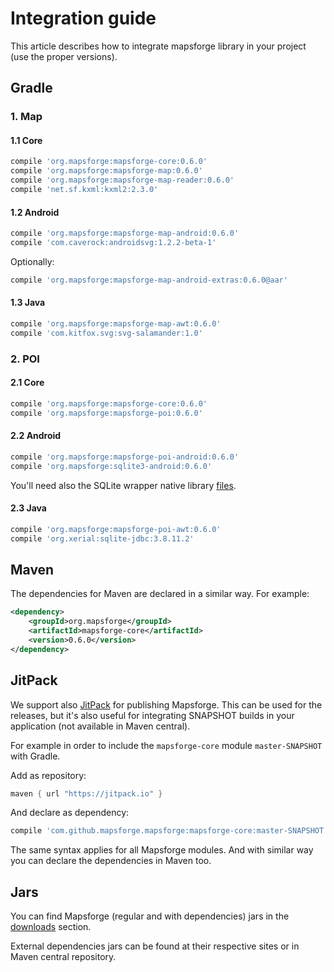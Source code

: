 # Integration guide

This article describes how to integrate mapsforge library in your project (use the proper versions).

## Gradle

### 1. Map

#### 1.1 Core
```groovy
compile 'org.mapsforge:mapsforge-core:0.6.0'
compile 'org.mapsforge:mapsforge-map:0.6.0'
compile 'org.mapsforge:mapsforge-map-reader:0.6.0'
compile 'net.sf.kxml:kxml2:2.3.0'
```

#### 1.2 Android
```groovy
compile 'org.mapsforge:mapsforge-map-android:0.6.0'
compile 'com.caverock:androidsvg:1.2.2-beta-1'
```

Optionally:
```groovy
compile 'org.mapsforge:mapsforge-map-android-extras:0.6.0@aar'
```

#### 1.3 Java
```groovy
compile 'org.mapsforge:mapsforge-map-awt:0.6.0'
compile 'com.kitfox.svg:svg-salamander:1.0'
```

### 2. POI

#### 2.1 Core
```groovy
compile 'org.mapsforge:mapsforge-core:0.6.0'
compile 'org.mapsforge:mapsforge-poi:0.6.0'
```

#### 2.2 Android
```groovy
compile 'org.mapsforge:mapsforge-poi-android:0.6.0'
compile 'org.mapsforge:sqlite3-android:0.6.0'
```

You'll need also the SQLite wrapper native library [files](../sqlite3-android/libs).

#### 2.3 Java
```groovy
compile 'org.mapsforge:mapsforge-poi-awt:0.6.0'
compile 'org.xerial:sqlite-jdbc:3.8.11.2'
```

## Maven

The dependencies for Maven are declared in a similar way. For example:

```xml
<dependency>
    <groupId>org.mapsforge</groupId>
    <artifactId>mapsforge-core</artifactId>
    <version>0.6.0</version>
</dependency>
```

## JitPack

We support also [JitPack](https://jitpack.io/#mapsforge/mapsforge) for publishing Mapsforge. This can be used for the releases, but it's also useful for integrating SNAPSHOT builds in your application (not available in Maven central).

For example in order to include the `mapsforge-core` module `master-SNAPSHOT` with Gradle.

Add as repository:
```groovy
maven { url "https://jitpack.io" }
```

And declare as dependency:
```groovy
compile 'com.github.mapsforge.mapsforge:mapsforge-core:master-SNAPSHOT'
```

The same syntax applies for all Mapsforge modules. And with similar way you can declare the dependencies in Maven too.

## Jars

You can find Mapsforge (regular and with dependencies) jars in the [downloads](Downloads.md) section.

External dependencies jars can be found at their respective sites or in Maven central repository.
